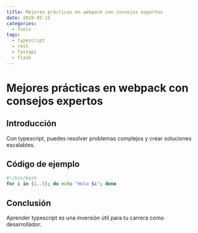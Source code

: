 ```yaml
---
title: Mejores prácticas en webpack con consejos expertos
date: 2028-05-15
categories:
  - Tools
tags:
  - typescript
  - rest
  - fastapi
  - flask
---
```


# Mejores prácticas en webpack con consejos expertos

## Introducción

Con typescript, puedes resolver problemas complejos y crear soluciones escalables.

## Código de ejemplo

```bash
#!/bin/bash
for i in {1..5}; do echo "Hola $i"; done
```

## Conclusión

Aprender typescript es una inversión útil para tu carrera como desarrollador.